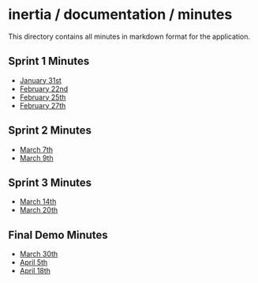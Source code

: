 # inertia / documentation / minutes

This directory contains all minutes in markdown format for the application.

## Sprint 1 Minutes

- [January 31st]()
- [February 22nd]()
- [February 25th]()
- [February 27th]()

## Sprint 2 Minutes

- [March 7th]()
- [March 9th]()

## Sprint 3 Minutes

- [March 14th]()
- [March 20th]()

## Final Demo Minutes

- [March 30th]()
- [April 5th]()
- [April 18th]()

